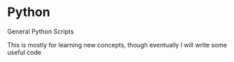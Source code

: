 # Python
General Python Scripts

This is mostly for learning new concepts, though eventually I will write some useful code
